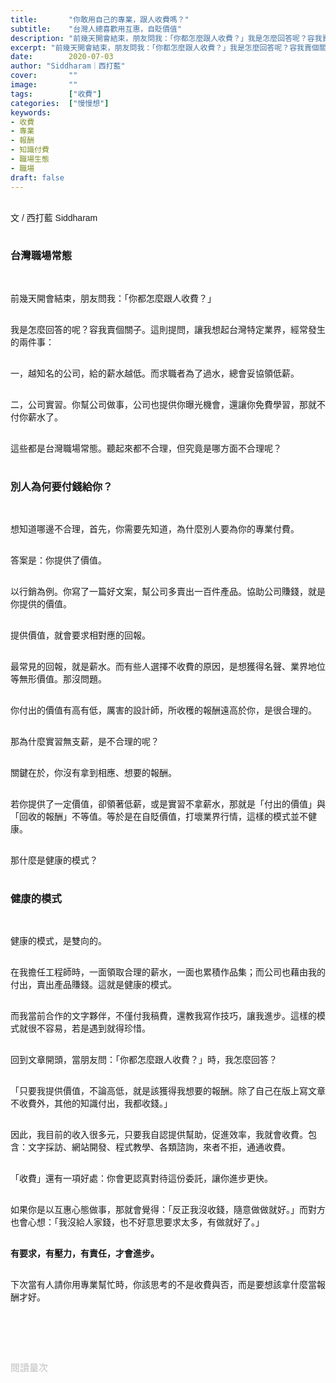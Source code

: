 ```yaml
---
title:       "你敢用自己的專業，跟人收費嗎？"
subtitle:    "台灣人總喜歡用互惠，自貶價值"
description: "前幾天開會結束，朋友問我：「你都怎麼跟人收費？」我是怎麼回答呢？容我賣個關子。這則提問，讓我想起台灣特定業界，經常發生的兩件事："
excerpt: "前幾天開會結束，朋友問我：「你都怎麼跟人收費？」我是怎麼回答呢？容我賣個關子。這則提問，讓我想起台灣特定業界，經常發生的兩件事："
date:        2020-07-03
author: "Siddharam｜西打藍"
cover:       ""
image:       ""
tags:        ["收費"]
categories:  ["慢慢想"]
keywords:
- 收費
- 專業
- 報酬
- 知識付費
- 職場生態
- 職場
draft: false
---
```


<article style="font-family: 'Noto Sans TC', '微軟正黑體', sans-serif; font-weight: 300;">

<br>文 / 西打藍 Siddharam<br><br>

<h3 class="article-h1-color">台灣職場常態</h3><br>

前幾天開會結束，朋友問我：「你都怎麼跟人收費？」<br><br>

我是怎麼回答的呢？容我賣個關子。這則提問，讓我想起台灣特定業界，經常發生的兩件事：<br><br>

一，越知名的公司，給的薪水越低。而求職者為了過水，總會妥協領低薪。<br><br>

二，公司實習。你幫公司做事，公司也提供你曝光機會，還讓你免費學習，那就不付你薪水了。<br><br>

這些都是台灣職場常態。聽起來都不合理，但究竟是哪方面不合理呢？<br><br>


<h3 class="article-h1-color">別人為何要付錢給你？</h3><br>

想知道哪邊不合理，首先，你需要先知道，為什麼別人要為你的專業付費。<br><br>

答案是：你提供了價值。<br><br>

以行銷為例。你寫了一篇好文案，幫公司多賣出一百件產品。協助公司賺錢，就是你提供的價值。<br><br>

提供價值，就會要求相對應的回報。<br><br>

最常見的回報，就是薪水。而有些人選擇不收費的原因，是想獲得名聲、業界地位等無形價值。那沒問題。<br><br>

你付出的價值有高有低，厲害的設計師，所收穫的報酬遠高於你，是很合理的。<br><br>

那為什麼實習無支薪，是不合理的呢？<br><br>

關鍵在於，你沒有拿到相應、想要的報酬。<br><br>

若你提供了一定價值，卻領著低薪，或是實習不拿薪水，那就是「付出的價值」與「回收的報酬」不等值。等於是在自貶價值，打壞業界行情，這樣的模式並不健康。<br><br>

那什麼是健康的模式？<br><br>


<h3 class="article-h1-color">健康的模式</h3><br>

健康的模式，是雙向的。<br><br>

在我擔任工程師時，一面領取合理的薪水，一面也累積作品集；而公司也藉由我的付出，賣出產品賺錢。這就是健康的模式。<br><br>

而我當前合作的文字夥伴，不僅付我稿費，還教我寫作技巧，讓我進步。這樣的模式就很不容易，若是遇到就得珍惜。<br><br>

回到文章開頭，當朋友問：「你都怎麼跟人收費？」時，我怎麼回答？<br><br>

「只要我提供價值，不論高低，就是該獲得我想要的報酬。除了自己在版上寫文章不收費外，其他的知識付出，我都收錢。」<br><br>

因此，我目前的收入很多元，只要我自認提供幫助，促進效率，我就會收費。包含：文字採訪、網站開發、程式教學、各類諮詢，來者不拒，通通收費。<br><br>

「收費」還有一項好處：你會更認真對待這份委託，讓你進步更快。<br><br>

如果你是以互惠心態做事，那就會覺得：「反正我沒收錢，隨意做做就好。」而對方也會心想：「我沒給人家錢，也不好意思要求太多，有做就好了。」<br><br>

<b>有要求，有壓力，有責任，才會進步。</b><br><br>

下次當有人請你用專業幫忙時，你該思考的不是收費與否，而是要想該拿什麼當報酬才好。<br><br>


<br><br><br>

</article>

<div style="color: #bfbfbf; font-size: 15px;" id="busuanzi_container_page_pv">
  閱讀量<span id="busuanzi_value_page_pv"></span>次
</div>

<script src="../../js/post.js"></script>




